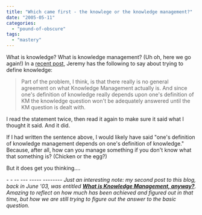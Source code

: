 ```yaml
---
title: "Which came first - the knowlege or the knowledge management?"
date: "2005-05-11"
categories: 
  - "pound-of-obscure"
tags: 
  - "mastery"
---
```


What is knowledge? What is knowledge management? (Uh oh, here we go again!) In a [recent post](http://jaarons.typepad.com/dubbings/2005/05/biting_our_own_.html), Jeremy has the following to say about trying to define knowledge:

> Part of the problem, I think, is that there really is no general agreement on what Knowledge Management actually is. And since one's definition of knowledge really depends upon one's definition of KM the knowledge question won't be adequately answered until the KM question is dealt with.

I read the statement twice, then read it again to make sure it said what I thought it said. And it did.  
  
If I had written the sentence above, I would likely have said "one's definition of knowledge management depends on one's definition of knowledge." Because, after all, how can you manage something if you don't know what that something is? (Chicken or the egg?)  
  
But it does get you thinking....  
  
\- - -- --- ----- -------- 
_Just an interesting note: my second post to this blog, back in June '03, was entitled **[What is Knowledge Management, anyway?](http://nsl.blogspot.com/2003/06/what-is-knowledge-management-anyway.html)**. Amazing to reflect on how much has been achieved and figured out in that time, but how we are still trying to figure out the answer to the basic question._
